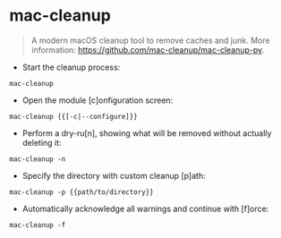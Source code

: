 # mac-cleanup

> A modern macOS cleanup tool to remove caches and junk.
> More information: <https://github.com/mac-cleanup/mac-cleanup-py>.

- Start the cleanup process:

`mac-cleanup`

- Open the module [c]onfiguration screen:

`mac-cleanup {{[-c|--configure]}}`

- Perform a dry-ru[n], showing what will be removed without actually deleting it:

`mac-cleanup -n`

- Specify the directory with custom cleanup [p]ath:

`mac-cleanup -p {{path/to/directory}}`

- Automatically acknowledge all warnings and continue with [f]orce:

`mac-cleanup -f`

